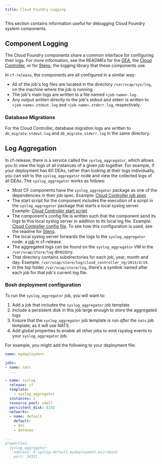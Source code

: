```yaml
---
title: Cloud Foundry Logging
---
```


This section contains information useful for debugging Cloud Foundry system components.

Component Logging
-----------------

The Cloud Foundry components share a common interface for configuring their logs. For more information, see the
READMEs for the [DEA](http://github.com/cloudfoundry/dea_ng#logs), the [Cloud
Controller](http://github.com/cloudfoundry/cloud_controller_ng#logs), or for
[Steno](http://github.com/cloudfoundry/steno), the logging library that these components use.

In `cf-release`, the components are all configured in a similar way:

* All of the job's log files are located in the directory `/var/vcap/sys/log`, on the machine where the job is running.
* The job's main logs are written to a file named `<job-name>.log`.
* Any output written directly to the job's stdout and stderr is written to `<job-name>.stdout.log` and `<job-name>.stderr.log`, respectively.

### Database Migrations

For the Cloud Controller, database migration logs are written to `db_migrate.stdout.log` and `db_migrate.stderr.log`
in the same directory.

Log Aggregation
---------------

In cf-release, there is a service called the `syslog_aggregator`, which allows you to view
the logs of all instances of a given job together. For example, if your deployment has 60 DEAs,
rather than looking at their logs individually, you can ssh to the `syslog_aggregator` node and
view the collected logs of all DEAs. The `syslog_aggregator` works as follows:

* Most CF components have the `syslog_aggregator` package as one of the dependencies in their
job spec. Example: [Cloud Controller job spec](http://github.com/cloudfoundry/cf-release/blob/5bfcdf9498051f410e5f60a8d3af77040e8ee6d7/jobs/cloud_controller_ng/spec#L24)
* The start script for the component includes the execution of a script in the `syslog_aggregator` package that
starts a local syslog server. Example: [Cloud Controller start script](http://github.com/cloudfoundry/cf-release/blob/5bfcdf9498051f410e5f60a8d3af77040e8ee6d7/jobs/cloud_controller_ng/templates/cloud_controller_ng_ctl.erb#L104)
* The component's config file is written such that the component send its logs to this local syslog server in addition to its local log file.
Example: [Cloud Controller config file](http://github.com/cloudfoundry/cf-release/blob/5bfcdf9498051f410e5f60a8d3af77040e8ee6d7/jobs/cloud_controller_ng/templates/cloud_controller_ng.yml.erb#L55).
To see how this configuration is used, see the readme for [Steno](http://github.com/cloudfoundry/steno).
* The local syslog server forwards the logs to the `syslog_aggregator` node: a [job](http://github.com/cloudfoundry/cf-release/tree/5bfcdf9498051f410e5f60a8d3af77040e8ee6d7/jobs/syslog_aggregator) in cf-release.
* The aggregated logs can be found on the `syslog_aggregator` VM in the `/var/vcap/store/log` directory.
* That directory contains subdirectories for each job, year, month and day. Example: `/var/vcap/store/log/cloud_controller_ng/2013/4/19`.
* In the top folder `/var/vcap/store/log`, there's a symlink named after each job for that job's current log file.

### Bosh deployment configuration

To run the `syslog_aggregator` job, you will want to:

1. Add a job that includes the `syslog_aggregator` job template
1. Include a persistent disk in this job large enough to store the aggregated logs
1. Ensure that the `syslog_aggregator` job template is run _after_ the `nats` job template; as it will use NATS.
1. Add global properties to enable all other jobs to emit rsyslog events to your `syslog_aggregator` job.

For example, you might add the following to your deployment file:

~~~yaml
name: mydeployment

jobs:
- name: nats
  ...

- name: syslog
  release: cf
  template:
    - syslog_aggregator
  instances: 1
  resource_pool: small
  persistent_disk: 8192
  networks:
  - name: default
    default:
    - dns
    - gateway

...
properties:
  syslog_aggregator:
    address: 0.syslog.default.mydeployment.microbosh
    port: 54321
~~~

